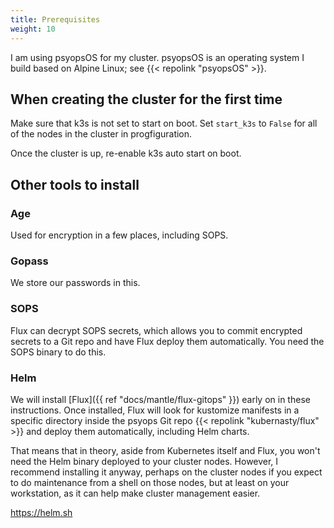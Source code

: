 ```yaml
---
title: Prerequisites
weight: 10
---
```


I am using psyopsOS for my cluster.
psyopsOS is an operating system I build based on Alpine Linux;
see {{< repolink "psyopsOS" >}}.

## When creating the cluster for the first time

Make sure that k3s is not set to start on boot.
Set `start_k3s` to `False` for all of the nodes in the cluster in progfiguration.

Once the cluster is up, re-enable k3s auto start on boot.

## Other tools to install

### Age

Used for encryption in a few places, including SOPS.

### Gopass

We store our passwords in this.

### SOPS

Flux can decrypt SOPS secrets,
which allows you to commit encrypted secrets to a Git repo and have Flux deploy them automatically.
You need the SOPS binary to do this.

### Helm

We will install [Flux]({{ ref "docs/mantle/flux-gitops" }})
early on in these instructions.
Once installed, Flux will look for kustomize manifests
in a specific directory inside the psyops Git repo
{{< repolink "kubernasty/flux" >}}
and deploy them automatically,
including Helm charts.

That means that in theory,
aside from Kubernetes itself and Flux,
you won't need the Helm binary deployed to your cluster nodes.
However, I recommend installing it anyway,
perhaps on the cluster nodes if you expect to do maintenance from a shell on those nodes,
but at least on your workstation,
as it can help make cluster management easier.

<https://helm.sh>
